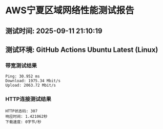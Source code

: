 # AWS宁夏区域网络性能测试报告
## 测试时间: 2025-09-11 21:10:19
## 测试环境: GitHub Actions Ubuntu Latest (Linux)

### 带宽测试结果
```
Ping: 30.952 ms
Download: 1975.34 Mbit/s
Upload: 2063.72 Mbit/s
```

### HTTP连接测试结果
```
HTTP状态码: 307
响应时间: 1.421062秒
下载速度: 0字节/秒
```

